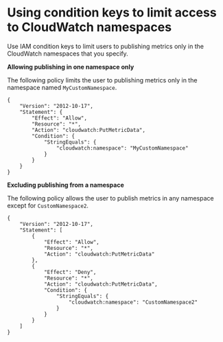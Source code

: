# Using condition keys to limit access to CloudWatch namespaces<a name="iam-cw-condition-keys-namespace"></a>

Use IAM condition keys to limit users to publishing metrics only in the CloudWatch namespaces that you specify\.

**Allowing publishing in one namespace only**

The following policy limits the user to publishing metrics only in the namespace named `MyCustomNamespace`\.

```
{
    "Version": "2012-10-17",
    "Statement": {
        "Effect": "Allow",
        "Resource": "*",
        "Action": "cloudwatch:PutMetricData",
        "Condition": {
            "StringEquals": {
                "cloudwatch:namespace": "MyCustomNamespace"
            }
        }
    }
}
```

**Excluding publishing from a namespace**

The following policy allows the user to publish metrics in any namespace except for `CustomNamespace2`\.

```
{
    "Version": "2012-10-17",
    "Statement": [
        {
            "Effect": "Allow",
            "Resource": "*",
            "Action": "cloudwatch:PutMetricData"
        },
        {
            "Effect": "Deny",
            "Resource": "*",
            "Action": "cloudwatch:PutMetricData",
            "Condition": {
                "StringEquals": {
                    "cloudwatch:namespace": "CustomNamespace2"
                }
            }
        }
    ]
}
```